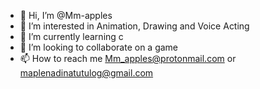 - 👋 Hi, I’m @Mm-apples
- 👀 I’m interested in Animation, Drawing and Voice Acting
- 🌱 I’m currently learning c
- 💞️ I’m looking to collaborate on a game
- 📫 How to reach me Mm_apples@protonmail.com or maplenadinatutulog@gmail.com

<!---
Mm-apples/Mm-apples is a ✨ special ✨ repository because its `README.md` (this file) appears on your GitHub profile.
You can click the Preview link to take a look at your changes.
--->
